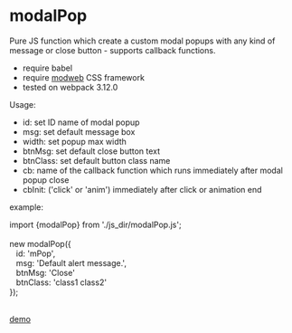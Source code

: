 # modalPop
Pure JS function which create a custom modal popups with any kind of message or close button - supports callback functions.


* require babel
* require <a href="https://github.com/modwebpl/modweb_">modweb</a> CSS framework
* tested on webpack 3.12.0


Usage:

- id: set ID name of modal popup
- msg: set default message box
- width: set popup max width
- btnMsg: set default close button text
- btnClass: set default button class name
- cb: name of the callback function which runs immediately after modal popup close
- cbInit: ('click' or 'anim') immediately after click or animation end

example:

import {modalPop} from './js_dir/modalPop.js';<br><br>
new modalPop({<br>
&nbsp;&nbsp;  id: 'mPop',<br>
&nbsp;&nbsp;  msg: '<span class="alert">Default alert message.</span>',<br>
&nbsp;&nbsp;  btnMsg: 'Close'<br>
&nbsp;&nbsp;  btnClass: 'class1 class2'<br>
});<br><br>

<a href="http://www.modweb.pl/projects/css-framework/">demo</a>

